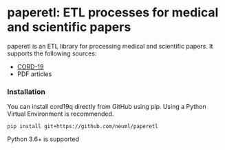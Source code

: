 # paperetl: ETL processes for medical and scientific papers

paperetl is an ETL library for processing medical and scientific papers. It supports the following sources:

- [CORD-19](https://www.semanticscholar.org/cord19)
- PDF articles

### Installation
You can install cord19q directly from GitHub using pip. Using a Python Virtual Environment is recommended.

    pip install git+https://github.com/neuml/paperetl

Python 3.6+ is supported
